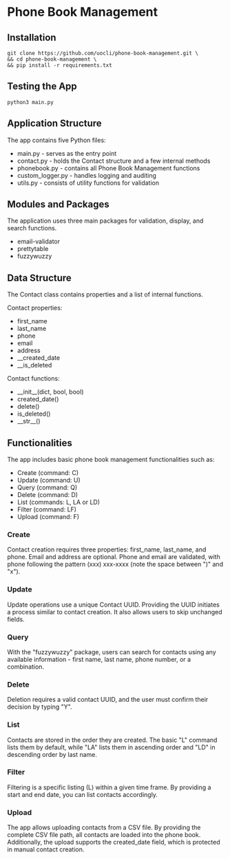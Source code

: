 # Phone Book Management

## Installation

```shell
git clone https://github.com/uocli/phone-book-management.git \
&& cd phone-book-management \
&& pip install -r requirements.txt
```

## Testing the App
```shell
python3 main.py
```

## Application Structure
The app contains five Python files:

- main.py - serves as the entry point
- contact.py - holds the Contact structure and a few internal methods
- phonebook.py - contains all Phone Book Management functions
- custom\_logger.py - handles logging and auditing
- utils.py - consists of utility functions for validation
## Modules and Packages
The application uses three main packages for validation, display, and search functions.

- email-validator
- prettytable
- fuzzywuzzy
## Data Structure
The Contact class contains properties and a list of internal functions.

Contact properties:

- first\_name
- last\_name
- phone
- email
- address
- \_\_created\_date
- \_\_is\_deleted

Contact functions:

- \_\_init\_\_(dict, bool, bool)
- created\_date()
- delete()
- is\_deleted()
- \_\_str\_\_()
## Functionalities
The app includes basic phone book management functionalities such as:

- Create (command: C)
- Update (command: U)
- Query (command: Q)
- Delete (command: D)
- List (commands: L, LA or LD)
- Filter (command: LF)
- Upload (command: F)
### Create
Contact creation requires three properties: first\_name, last\_name, and phone. Email and address are optional. Phone and email are validated, with phone following the pattern (xxx) xxx-xxxx (note the space between ")" and "x").
### Update
Update operations use a unique Contact UUID. Providing the UUID initiates a process similar to contact creation. It also allows users to skip unchanged fields.
### Query
With the "fuzzywuzzy" package, users can search for contacts using any available information - first name, last name, phone number, or a combination.
### Delete
Deletion requires a valid contact UUID, and the user must confirm their decision by typing "Y".
### List
Contacts are stored in the order they are created. The basic "L" command lists them by default, while "LA" lists them in ascending order and "LD" in descending order by last name. 
### Filter
Filtering is a specific listing (L) within a given time frame. By providing a start and end date, you can list contacts accordingly.
### Upload
The app allows uploading contacts from a CSV file. By providing the complete CSV file path, all contacts are loaded into the phone book. Additionally, the upload supports the created\_date field, which is protected in manual contact creation.

